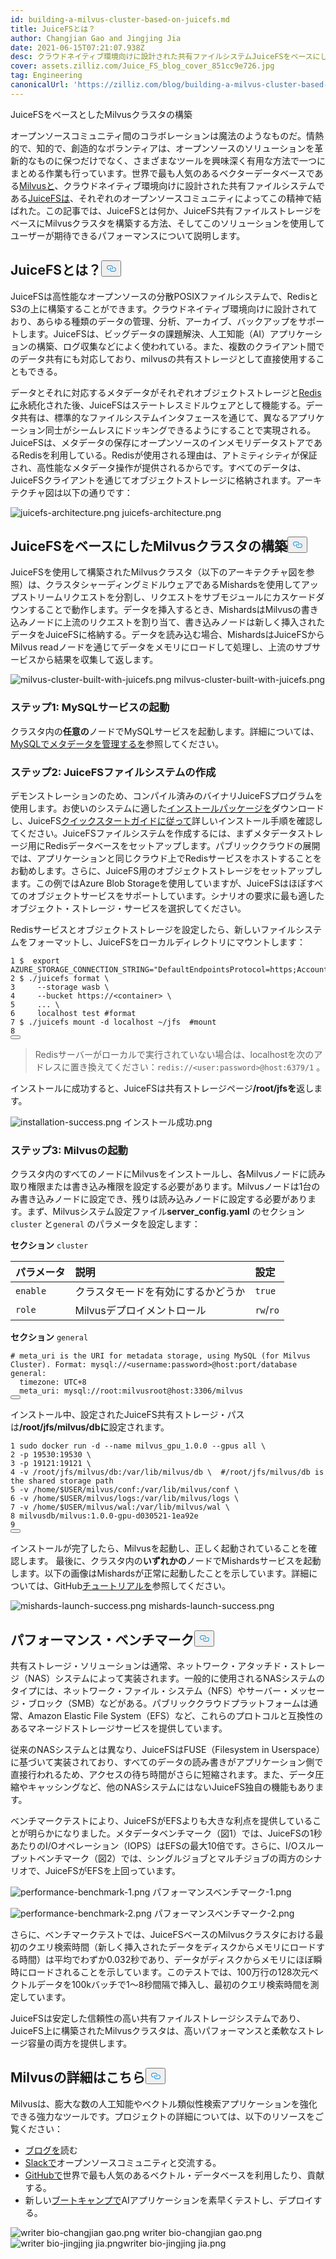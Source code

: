 ```yaml
---
id: building-a-milvus-cluster-based-on-juicefs.md
title: JuiceFSとは？
author: Changjian Gao and Jingjing Jia
date: 2021-06-15T07:21:07.938Z
desc: クラウドネイティブ環境向けに設計された共有ファイルシステムJuiceFSをベースにしたMilvusクラスタの構築方法をご紹介します。
cover: assets.zilliz.com/Juice_FS_blog_cover_851cc9e726.jpg
tag: Engineering
canonicalUrl: 'https://zilliz.com/blog/building-a-milvus-cluster-based-on-juicefs'
---
```

<custom-h1>JuiceFSをベースとしたMilvusクラスタの構築</custom-h1><p>オープンソースコミュニティ間のコラボレーションは魔法のようなものだ。情熱的で、知的で、創造的なボランティアは、オープンソースのソリューションを革新的なものに保つだけでなく、さまざまなツールを興味深く有用な方法で一つにまとめる作業も行っています。世界で最も人気のあるベクターデータベースである<a href="https://milvus.io/">Milvusと</a>、クラウドネイティブ環境向けに設計された共有ファイルシステムである<a href="https://github.com/juicedata/juicefs">JuiceFSは</a>、それぞれのオープンソースコミュニティによってこの精神で結ばれた。この記事では、JuiceFSとは何か、JuiceFS共有ファイルストレージをベースにMilvusクラスタを構築する方法、そしてこのソリューションを使用してユーザーが期待できるパフォーマンスについて説明します。</p>
<h2 id="What-is-JuiceFS" class="common-anchor-header"><strong>JuiceFSとは？</strong><button data-href="#What-is-JuiceFS" class="anchor-icon" translate="no">
      <svg translate="no"
        aria-hidden="true"
        focusable="false"
        height="20"
        version="1.1"
        viewBox="0 0 16 16"
        width="16"
      >
        <path
          fill="#0092E4"
          fill-rule="evenodd"
          d="M4 9h1v1H4c-1.5 0-3-1.69-3-3.5S2.55 3 4 3h4c1.45 0 3 1.69 3 3.5 0 1.41-.91 2.72-2 3.25V8.59c.58-.45 1-1.27 1-2.09C10 5.22 8.98 4 8 4H4c-.98 0-2 1.22-2 2.5S3 9 4 9zm9-3h-1v1h1c1 0 2 1.22 2 2.5S13.98 12 13 12H9c-.98 0-2-1.22-2-2.5 0-.83.42-1.64 1-2.09V6.25c-1.09.53-2 1.84-2 3.25C6 11.31 7.55 13 9 13h4c1.45 0 3-1.69 3-3.5S14.5 6 13 6z"
        ></path>
      </svg>
    </button></h2><p>JuiceFSは高性能なオープンソースの分散POSIXファイルシステムで、RedisとS3の上に構築することができます。クラウドネイティブ環境向けに設計されており、あらゆる種類のデータの管理、分析、アーカイブ、バックアップをサポートします。JuiceFSは、ビッグデータの課題解決、人工知能（AI）アプリケーションの構築、ログ収集などによく使われている。また、複数のクライアント間でのデータ共有にも対応しており、milvusの共有ストレージとして直接使用することもできる。</p>
<p>データとそれに対応するメタデータがそれぞれオブジェクトストレージと<a href="https://redis.io/">Redisに</a>永続化された後、JuiceFSはステートレスミドルウェアとして機能する。データ共有は、標準的なファイルシステムインタフェースを通じて、異なるアプリケーション同士がシームレスにドッキングできるようにすることで実現される。JuiceFSは、メタデータの保存にオープンソースのインメモリデータストアであるRedisを利用している。Redisが使用される理由は、アトミティシティが保証され、高性能なメタデータ操作が提供されるからです。すべてのデータは、JuiceFSクライアントを通じてオブジェクトストレージに格納されます。アーキテクチャ図は以下の通りです：</p>
<p>
  
   <span class="img-wrapper"> <img translate="no" src="https://assets.zilliz.com/juicefs_architecture_2023b37a4e.png" alt="juicefs-architecture.png" class="doc-image" id="juicefs-architecture.png" />
   </span> <span class="img-wrapper"> <span>juicefs-architecture.png</span> </span></p>
<h2 id="Build-a-Milvus-cluster-based-on-JuiceFS" class="common-anchor-header"><strong>JuiceFSをベースにしたMilvusクラスタの構築</strong><button data-href="#Build-a-Milvus-cluster-based-on-JuiceFS" class="anchor-icon" translate="no">
      <svg translate="no"
        aria-hidden="true"
        focusable="false"
        height="20"
        version="1.1"
        viewBox="0 0 16 16"
        width="16"
      >
        <path
          fill="#0092E4"
          fill-rule="evenodd"
          d="M4 9h1v1H4c-1.5 0-3-1.69-3-3.5S2.55 3 4 3h4c1.45 0 3 1.69 3 3.5 0 1.41-.91 2.72-2 3.25V8.59c.58-.45 1-1.27 1-2.09C10 5.22 8.98 4 8 4H4c-.98 0-2 1.22-2 2.5S3 9 4 9zm9-3h-1v1h1c1 0 2 1.22 2 2.5S13.98 12 13 12H9c-.98 0-2-1.22-2-2.5 0-.83.42-1.64 1-2.09V6.25c-1.09.53-2 1.84-2 3.25C6 11.31 7.55 13 9 13h4c1.45 0 3-1.69 3-3.5S14.5 6 13 6z"
        ></path>
      </svg>
    </button></h2><p>JuiceFSを使用して構築されたMilvusクラスタ（以下のアーキテクチャ図を参照）は、クラスタシャーディングミドルウェアであるMishardsを使用してアップストリームリクエストを分割し、リクエストをサブモジュールにカスケードダウンすることで動作します。データを挿入するとき、MishardsはMilvusの書き込みノードに上流のリクエストを割り当て、書き込みノードは新しく挿入されたデータをJuiceFSに格納する。データを読み込む場合、MishardsはJuiceFSからMilvus readノードを通じてデータをメモリにロードして処理し、上流のサブサービスから結果を収集して返します。</p>
<p>
  
   <span class="img-wrapper"> <img translate="no" src="https://assets.zilliz.com/milvus_cluster_built_with_juicefs_3a43cd262c.png" alt="milvus-cluster-built-with-juicefs.png" class="doc-image" id="milvus-cluster-built-with-juicefs.png" />
   </span> <span class="img-wrapper"> <span>milvus-cluster-built-with-juicefs.png</span> </span></p>
<h3 id="Step-1-Launch-MySQL-service" class="common-anchor-header"><strong>ステップ1: MySQLサービスの起動</strong></h3><p>クラスタ内の<strong>任意の</strong>ノードでMySQLサービスを起動します。詳細については、<a href="https://milvus.io/docs/v1.1.0/data_manage.md">MySQLでメタデータを管理するを</a>参照してください。</p>
<h3 id="Step-2-Create-a-JuiceFS-file-system" class="common-anchor-header"><strong>ステップ2: JuiceFSファイルシステムの作成</strong></h3><p>デモンストレーションのため、コンパイル済みのバイナリJuiceFSプログラムを使用します。お使いのシステムに適した<a href="https://github.com/juicedata/juicefs/releases">インストールパッケージを</a>ダウンロードし、JuiceFS<a href="https://github.com/juicedata/juicefs-quickstart">クイックスタートガイドに従って</a>詳しいインストール手順を確認してください。JuiceFSファイルシステムを作成するには、まずメタデータストレージ用にRedisデータベースをセットアップします。パブリッククラウドの展開では、アプリケーションと同じクラウド上でRedisサービスをホストすることをお勧めします。さらに、JuiceFS用のオブジェクトストレージをセットアップします。この例ではAzure Blob Storageを使用していますが、JuiceFSはほぼすべてのオブジェクトサービスをサポートしています。シナリオの要求に最も適したオブジェクト・ストレージ・サービスを選択してください。</p>
<p>Redisサービスとオブジェクトストレージを設定したら、新しいファイルシステムをフォーマットし、JuiceFSをローカルディレクトリにマウントします：</p>
<pre><code translate="no">1 $  <span class="hljs-built_in">export</span> AZURE_STORAGE_CONNECTION_STRING=<span class="hljs-string">&quot;DefaultEndpointsProtocol=https;AccountName=XXX;AccountKey=XXX;EndpointSuffix=core.windows.net&quot;</span>
2 $ ./juicefs format \
3     --storage wasb \
4     --bucket https://&lt;container&gt; \
5     ... \
6     localhost <span class="hljs-built_in">test</span> <span class="hljs-comment">#format</span>
7 $ ./juicefs mount -d localhost ~/jfs  <span class="hljs-comment">#mount</span>
8
<button class="copy-code-btn"></button></code></pre>
<blockquote>
<p>Redisサーバーがローカルで実行されていない場合は、localhostを次のアドレスに置き換えてください：<code translate="no">redis://&lt;user:password&gt;@host:6379/1</code> 。</p>
</blockquote>
<p>インストールに成功すると、JuiceFSは共有ストレージページ<strong>/root/jfsを</strong>返します。</p>
<p>
  
   <span class="img-wrapper"> <img translate="no" src="https://assets.zilliz.com/installation_success_9d05279ecd.png" alt="installation-success.png" class="doc-image" id="installation-success.png" />
   </span> <span class="img-wrapper"> <span>インストール成功.png</span> </span></p>
<h3 id="Step-3-Start-Milvus" class="common-anchor-header"><strong>ステップ3: Milvusの起動</strong></h3><p>クラスタ内のすべてのノードにMilvusをインストールし、各Milvusノードに読み取り権限または書き込み権限を設定する必要があります。Milvusノードは1台のみ書き込みノードに設定でき、残りは読み込みノードに設定する必要があります。まず、Milvusシステム設定ファイル<strong>server_config.yaml</strong> のセクション<code translate="no">cluster</code> と<code translate="no">general</code> のパラメータを設定します：</p>
<p><strong>セクション</strong> <code translate="no">cluster</code></p>
<table>
<thead>
<tr><th style="text-align:left"><strong>パラメータ</strong></th><th style="text-align:left"><strong>説明</strong></th><th style="text-align:left"><strong>設定</strong></th></tr>
</thead>
<tbody>
<tr><td style="text-align:left"><code translate="no">enable</code></td><td style="text-align:left">クラスタモードを有効にするかどうか</td><td style="text-align:left"><code translate="no">true</code></td></tr>
<tr><td style="text-align:left"><code translate="no">role</code></td><td style="text-align:left">Milvusデプロイメントロール</td><td style="text-align:left"><code translate="no">rw</code>/<code translate="no">ro</code></td></tr>
</tbody>
</table>
<p><strong>セクション</strong> <code translate="no">general</code></p>
<pre><code translate="no"><span class="hljs-comment"># meta_uri is the URI for metadata storage, using MySQL (for Milvus Cluster). Format: mysql://&lt;username:password&gt;@host:port/database</span>
general:
  timezone: UTC+8
  meta_uri: mysql://root:milvusroot@host:3306/milvus
<button class="copy-code-btn"></button></code></pre>
<p>インストール中、設定されたJuiceFS共有ストレージ・パスは<strong>/root/jfs/milvus/dbに</strong>設定されます。</p>
<pre><code translate="no">1 <span class="hljs-built_in">sudo</span> docker run -d --name milvus_gpu_1.0.0 --gpus all \
2 -p 19530:19530 \
3 -p 19121:19121 \
4 -v /root/jfs/milvus/db:/var/lib/milvus/db \  <span class="hljs-comment">#/root/jfs/milvus/db is the shared storage path</span>
5 -v /home/<span class="hljs-variable">$USER</span>/milvus/conf:/var/lib/milvus/conf \
6 -v /home/<span class="hljs-variable">$USER</span>/milvus/logs:/var/lib/milvus/logs \
7 -v /home/<span class="hljs-variable">$USER</span>/milvus/wal:/var/lib/milvus/wal \
8 milvusdb/milvus:1.0.0-gpu-d030521-1ea92e
9
<button class="copy-code-btn"></button></code></pre>
<p>インストールが完了したら、Milvusを起動し、正しく起動されていることを確認します。 最後に、クラスタ内の<strong>いずれかの</strong>ノードでMishardsサービスを起動します。以下の画像はMishardsが正常に起動したことを示しています。詳細については、GitHub<a href="https://github.com/milvus-io/bootcamp/tree/new-bootcamp/deployments/juicefs">チュートリアルを</a>参照してください。</p>
<p>
  
   <span class="img-wrapper"> <img translate="no" src="https://assets.zilliz.com/mishards_launch_success_921695d3a8.png" alt="mishards-launch-success.png" class="doc-image" id="mishards-launch-success.png" />
   </span> <span class="img-wrapper"> <span>mishards-launch-success.png</span> </span></p>
<h2 id="Performance-benchmarks" class="common-anchor-header"><strong>パフォーマンス・ベンチマーク</strong><button data-href="#Performance-benchmarks" class="anchor-icon" translate="no">
      <svg translate="no"
        aria-hidden="true"
        focusable="false"
        height="20"
        version="1.1"
        viewBox="0 0 16 16"
        width="16"
      >
        <path
          fill="#0092E4"
          fill-rule="evenodd"
          d="M4 9h1v1H4c-1.5 0-3-1.69-3-3.5S2.55 3 4 3h4c1.45 0 3 1.69 3 3.5 0 1.41-.91 2.72-2 3.25V8.59c.58-.45 1-1.27 1-2.09C10 5.22 8.98 4 8 4H4c-.98 0-2 1.22-2 2.5S3 9 4 9zm9-3h-1v1h1c1 0 2 1.22 2 2.5S13.98 12 13 12H9c-.98 0-2-1.22-2-2.5 0-.83.42-1.64 1-2.09V6.25c-1.09.53-2 1.84-2 3.25C6 11.31 7.55 13 9 13h4c1.45 0 3-1.69 3-3.5S14.5 6 13 6z"
        ></path>
      </svg>
    </button></h2><p>共有ストレージ・ソリューションは通常、ネットワーク・アタッチド・ストレージ（NAS）システムによって実装されます。一般的に使用されるNASシステムのタイプには、ネットワーク・ファイル・システム（NFS）やサーバー・メッセージ・ブロック（SMB）などがある。パブリッククラウドプラットフォームは通常、Amazon Elastic File System（EFS）など、これらのプロトコルと互換性のあるマネージドストレージサービスを提供しています。</p>
<p>従来のNASシステムとは異なり、JuiceFSはFUSE（Filesystem in Userspace）に基づいて実装されており、すべてのデータの読み書きがアプリケーション側で直接行われるため、アクセスの待ち時間がさらに短縮されます。また、データ圧縮やキャッシングなど、他のNASシステムにはないJuiceFS独自の機能もあります。</p>
<p>ベンチマークテストにより、JuiceFSがEFSよりも大きな利点を提供していることが明らかになりました。メタデータベンチマーク（図1）では、JuiceFSの1秒あたりのI/Oオペレーション（IOPS）はEFSの最大10倍です。さらに、I/Oスループットベンチマーク（図2）では、シングルジョブとマルチジョブの両方のシナリオで、JuiceFSがEFSを上回っています。</p>
<p>
  
   <span class="img-wrapper"> <img translate="no" src="https://assets.zilliz.com/performance_benchmark_1_b7fcbb4439.png" alt="performance-benchmark-1.png" class="doc-image" id="performance-benchmark-1.png" />
   </span> <span class="img-wrapper"> <span>パフォーマンスベンチマーク-1.png</span> </span></p>
<p>
  
   <span class="img-wrapper"> <img translate="no" src="https://assets.zilliz.com/performance_benchmark_2_e311098123.png" alt="performance-benchmark-2.png" class="doc-image" id="performance-benchmark-2.png" />
   </span> <span class="img-wrapper"> <span>パフォーマンスベンチマーク-2.png</span> </span></p>
<p>さらに、ベンチマークテストでは、JuiceFSベースのMilvusクラスタにおける最初のクエリ検索時間（新しく挿入されたデータをディスクからメモリにロードする時間）は平均でわずか0.032秒であり、データがディスクからメモリにほぼ瞬時にロードされることを示しています。このテストでは、100万行の128次元ベクトルデータを100kバッチで1～8秒間隔で挿入し、最初のクエリ検索時間を測定しています。</p>
<p>JuiceFSは安定した信頼性の高い共有ファイルストレージシステムであり、JuiceFS上に構築されたMilvusクラスタは、高いパフォーマンスと柔軟なストレージ容量の両方を提供します。</p>
<h2 id="Learn-more-about-Milvus" class="common-anchor-header"><strong>Milvusの詳細はこちら</strong><button data-href="#Learn-more-about-Milvus" class="anchor-icon" translate="no">
      <svg translate="no"
        aria-hidden="true"
        focusable="false"
        height="20"
        version="1.1"
        viewBox="0 0 16 16"
        width="16"
      >
        <path
          fill="#0092E4"
          fill-rule="evenodd"
          d="M4 9h1v1H4c-1.5 0-3-1.69-3-3.5S2.55 3 4 3h4c1.45 0 3 1.69 3 3.5 0 1.41-.91 2.72-2 3.25V8.59c.58-.45 1-1.27 1-2.09C10 5.22 8.98 4 8 4H4c-.98 0-2 1.22-2 2.5S3 9 4 9zm9-3h-1v1h1c1 0 2 1.22 2 2.5S13.98 12 13 12H9c-.98 0-2-1.22-2-2.5 0-.83.42-1.64 1-2.09V6.25c-1.09.53-2 1.84-2 3.25C6 11.31 7.55 13 9 13h4c1.45 0 3-1.69 3-3.5S14.5 6 13 6z"
        ></path>
      </svg>
    </button></h2><p>Milvusは、膨大な数の人工知能やベクトル類似性検索アプリケーションを強化できる強力なツールです。プロジェクトの詳細については、以下のリソースをご覧ください：</p>
<ul>
<li><a href="https://zilliz.com/blog">ブログを</a>読む</li>
<li><a href="https://join.slack.com/t/milvusio/shared_invite/zt-e0u4qu3k-bI2GDNys3ZqX1YCJ9OM~GQ">Slackで</a>オープンソースコミュニティと交流する。</li>
<li><a href="https://github.com/milvus-io/milvus/">GitHubで</a>世界で最も人気のあるベクトル・データベースを利用したり、貢献する。</li>
<li>新しい<a href="https://github.com/milvus-io/bootcamp">ブートキャンプで</a>AIアプリケーションを素早くテストし、デプロイする。</li>
</ul>
<p>
  
   <span class="img-wrapper"> <img translate="no" src="https://assets.zilliz.com/writer_bio_changjian_gao_68018f7716.png" alt="writer bio-changjian gao.png" class="doc-image" id="writer-bio-changjian-gao.png" />
   </span> <span class="img-wrapper"> <span>writer bio-changjian gao.png</span> </span> <span class="img-wrapper"> <img translate="no" src="https://assets.zilliz.com/writer_bio_jingjing_jia_a85d1c2e3b.png" alt="writer bio-jingjing jia.png" class="doc-image" id="writer-bio-jingjing-jia.png" /><span>writer bio-jingjing jia.png</span> </span></p>

